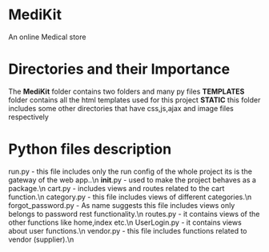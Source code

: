# MediKit
An online Medical store

<h1>Directories and their Importance</h1>
The <b>MediKit</b> folder contains two folders and many py files 
<b>TEMPLATES</b> folder contains all the html templates used for this project
<b>STATIC</b> this folder includes some other directories that have css,js,ajax and image files respectively

<h1>Python files description</h1>

run.py  - this file includes only the run config of the whole project its is the gateway of the web app..\n
__init__.py - used to make the project behaves as a package.\n
cart.py - includes views and routes related to the cart function.\n
category.py - this file includes views of different categories.\n
forgot_password.py  - As name suggests this file includes views only belongs to password rest functionality.\n
routes.py - it contains views of the other functions like home,index etc.\n
UserLogin.py  - it contains views about user functions.\n
vendor.py - this file includes functions related to vendor (supplier).\n
